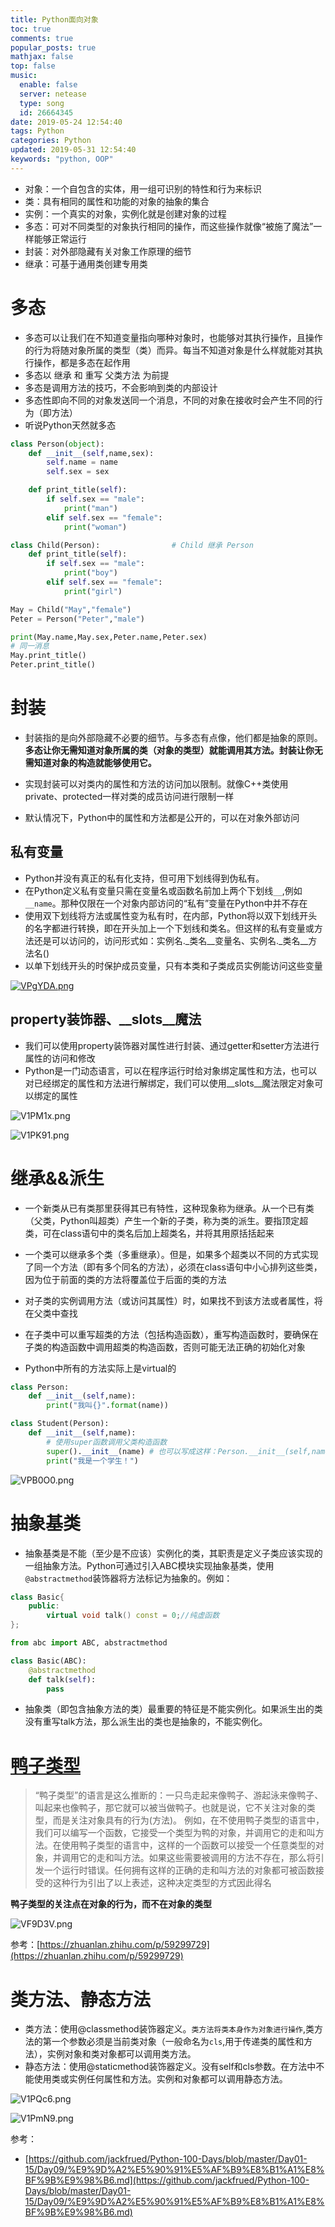 ```yaml
---
title: Python面向对象
toc: true
comments: true
popular_posts: true
mathjax: false
top: false
music:
  enable: false
  server: netease
  type: song
  id: 26664345
date: 2019-05-24 12:54:40
tags: Python
categories: Python
updated: 2019-05-31 12:54:40
keywords: "python, OOP"
---
```


- 对象：一个自包含的实体，用一组可识别的特性和行为来标识
- 类：具有相同的属性和功能的对象的抽象的集合
- 实例：一个真实的对象，实例化就是创建对象的过程
- 多态：可对不同类型的对象执行相同的操作，而这些操作就像“被施了魔法”一样能够正常运行
- 封装：对外部隐藏有关对象工作原理的细节
- 继承：可基于通用类创建专用类

# 多态

- 多态可以让我们在不知道变量指向哪种对象时，也能够对其执行操作，且操作的行为将随对象所属的类型（类）而异。每当不知道对象是什么样就能对其执行操作，都是多态在起作用
- 多态以 继承 和 重写 父类方法 为前提
- 多态是调用方法的技巧，不会影响到类的内部设计
- 多态性即向不同的对象发送同一个消息，不同的对象在接收时会产生不同的行为（即方法）
- 听说Python天然就多态

```python
class Person(object):
    def __init__(self,name,sex):
        self.name = name
        self.sex = sex

    def print_title(self):
        if self.sex == "male":
            print("man")
        elif self.sex == "female":
            print("woman")

class Child(Person):                # Child 继承 Person
    def print_title(self):
        if self.sex == "male":
            print("boy")
        elif self.sex == "female":
            print("girl")

May = Child("May","female")
Peter = Person("Peter","male")

print(May.name,May.sex,Peter.name,Peter.sex)
# 同一消息
May.print_title()
Peter.print_title()
```

<!-- more -->

# 封装

- 封装指的是向外部隐藏不必要的细节。与多态有点像，他们都是抽象的原则。**多态让你无需知道对象所属的类（对象的类型）就能调用其方法。封装让你无需知道对象的构造就能够使用它。**

- 实现封装可以对类内的属性和方法的访问加以限制。就像C++类使用private、protected一样对类的成员访问进行限制一样

- 默认情况下，Python中的属性和方法都是公开的，可以在对象外部访问

## 私有变量

- Python并没有真正的私有化支持，但可用下划线得到伪私有。
- 在Python定义私有变量只需在变量名或函数名前加上两个下划线`__`,例如`__name`。那种仅限在一个对象内部访问的“私有”变量在Python中并不存在
- 使用双下划线将方法或属性变为私有时，在内部，Python将以双下划线开头的名字都进行转换，即在开头加上一个下划线和类名。但这样的私有变量或方法还是可以访问的，访问形式如：实例名._类名__变量名、实例名._类名__方法名()
- 以单下划线开头的时保护成员变量，只有本类和子类成员实例能访问这些变量

[![VPgYDA.png](https://s2.ax1x.com/2019/05/23/VPgYDA.png)](https://imgchr.com/i/VPgYDA)

## property装饰器、__slots__魔法

- 我们可以使用property装饰器对属性进行封装、通过getter和setter方法进行属性的访问和修改
- Python是一门动态语言，可以在程序运行时给对象绑定属性和方法，也可以对已经绑定的属性和方法进行解绑定，我们可以使用__slots__魔法限定对象可以绑定的属性

![V1PM1x.png](https://s2.ax1x.com/2019/05/31/V1PM1x.png)

![V1PK91.png](https://s2.ax1x.com/2019/05/31/V1PK91.png)

# 继承&&派生

- 一个新类从已有类那里获得其已有特性，这种现象称为继承。从一个已有类（父类，Python叫超类）产生一个新的子类，称为类的派生。要指顶定超类，可在class语句中的类名后加上超类名，并将其用原括括起来

- 一个类可以继承多个类（多重继承）。但是，如果多个超类以不同的方式实现了同一个方法（即有多个同名的方法），必须在class语句中小心排列这些类，因为位于前面的类的方法将覆盖位于后面的类的方法

- 对子类的实例调用方法（或访问其属性）时，如果找不到该方法或者属性，将在父类中查找

- 在子类中可以重写超类的方法（包括构造函数），重写构造函数时，要确保在子类的构造函数中调用超类的构造函数，否则可能无法正确的初始化对象

- Python中所有的方法实际上是virtual的

```python
class Person:
    def __init__(self,name):
        print("我叫{}".format(name))

class Student(Person):
    def __init__(self,name):
        # 使用super函数调用父类构造函数
        super().__init__(name) # 也可以写成这样：Person.__init__(self,name)
        print("我是一个学生！")
```

![VPB0O0.png](https://s2.ax1x.com/2019/05/23/VPB0O0.png)

# 抽象基类

- 抽象基类是不能（至少是不应该）实例化的类，其职责是定义子类应该实现的一组抽象方法。Python可通过引入ABC模块实现抽象基类，使用`@abstractmethod`装饰器将方法标记为抽象的。例如：


```c++
class Basic{
    public:
        virtual void talk() const = 0;//纯虚函数
};
```

```python
from abc import ABC, abstractmethod

class Basic(ABC):
    @abstractmethod
    def talk(self):
        pass
```

- 抽象类（即包含抽象方法的类）最重要的特征是不能实例化。如果派生出的类没有重写talk方法，那么派生出的类也是抽象的，不能实例化。

# [鸭子类型](https://baike.baidu.com/item/%E9%B8%AD%E5%AD%90%E7%B1%BB%E5%9E%8B/10845665?fr=aladdin)

>“鸭子类型”的语言是这么推断的：一只鸟走起来像鸭子、游起泳来像鸭子、叫起来也像鸭子，那它就可以被当做鸭子。也就是说，它不关注对象的类型，而是关注对象具有的行为(方法)。
>例如，在不使用鸭子类型的语言中，我们可以编写一个函数，它接受一个类型为鸭的对象，并调用它的走和叫方法。在使用鸭子类型的语言中，这样的一个函数可以接受一个任意类型的对象，并调用它的走和叫方法。如果这些需要被调用的方法不存在，那么将引发一个运行时错误。任何拥有这样的正确的走和叫方法的对象都可被函数接受的这种行为引出了以上表述，这种决定类型的方式因此得名

**鸭子类型的关注点在对象的行为，而不在对象的类型**

![VF9D3V.png](https://s2.ax1x.com/2019/05/24/VF9D3V.png)

参考：[https://zhuanlan.zhihu.com/p/59299729](https://zhuanlan.zhihu.com/p/59299729)

# 类方法、静态方法

- 类方法：使用@classmethod装饰器定义。`类方法将类本身作为对象进行操作`,类方法的第一个参数必须是当前类对象（一般命名为`cls`,用于传递类的属性和方法），实例对象和类对象都可以调用类方法。
- 静态方法：使用@staticmethod装饰器定义。没有self和cls参数。在方法中不能使用类或实例任何属性和方法。实例和对象都可以调用静态方法。

![V1PQc6.png](https://s2.ax1x.com/2019/05/31/V1PQc6.png)

![V1PmN9.png](https://s2.ax1x.com/2019/05/31/V1PmN9.png)

参考：

- [https://github.com/jackfrued/Python-100-Days/blob/master/Day01-15/Day09/%E9%9D%A2%E5%90%91%E5%AF%B9%E8%B1%A1%E8%BF%9B%E9%98%B6.md](https://github.com/jackfrued/Python-100-Days/blob/master/Day01-15/Day09/%E9%9D%A2%E5%90%91%E5%AF%B9%E8%B1%A1%E8%BF%9B%E9%98%B6.md)


